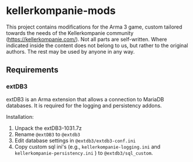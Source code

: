 # kellerkompanie-mods
This project contains modifications for the Arma 3 game, custom tailored towards the needs of the Kellerkompanie community (https://kellerkompanie.com/). Not all parts are self-written. Where indicated inside the content does not belong to us, but rather to the original authors. The rest may be used by anyone in any way.

## Requirements
### extDB3
extDB3 is an Arma extension that allows a connection to MariaDB databases. It is required for the logging and persistency addons.

Installation:
1. Unpack the extDB3-1031.7z
2. Rename `@extDB3` to `@extdb3`
3. Edit database settings in `@extdb3/extdb3-conf.ini`
4. Copy custom sql ini's (e.g., `kellerkompanie-logging.ini` and `kellerkompanie-persistency.ini` ) to `@extdb3/sql_custom`.
